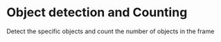 # Object detection and Counting
 Detect the specific objects and count the number of objects in the frame
